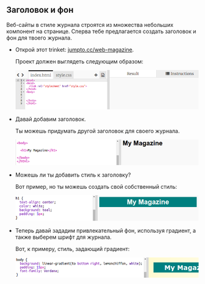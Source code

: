 ## Заголовок и фон

Веб-сайты в стиле журнала строятся из множества небольших компонент на странице. Сперва тебе предлагается создать заголовок и фон для твоего журнала.

+ Открой этот trinket: <a href="http://jumpto.cc/web-magazine" target="_blank">jumpto.cc/web-magazine</a>.
    
    Проект должен выглядеть следующим образом:
    
    ![снимок экрана](images/magazine-starter.png)

+ Давай добавим заголовок.
    
    Ты можешь придумать другой заголовок для своего журнала.
    
    ![снимок экрана](images/magazine-heading.png)

+ Можешь ли ты добавить стиль к заголовку?
    
    Вот пример, но ты можешь создать свой собственный стиль:
    
    ![снимок экрана](images/magazine-heading-style.png)

+ Теперь давай зададим привлекательный фон, используя градиент, а также выберем шрифт для журнала.
    
    Вот, к примеру, стиль, задающий градиент:
    
    ![снимок экрана](images/magazine-background.png)